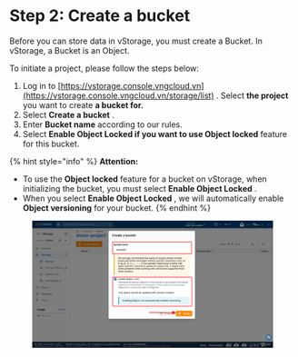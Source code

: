 # Step 2: Create a bucket

Before you can store data in vStorage, you must create a Bucket. In vStorage, a Bucket is an Object.

To initiate a project, please follow the steps below:

1. Log in to [https://vstorage.console.vngcloud.vn](https://vstorage.console.vngcloud.vn/storage/list) . Select **the project** you want to create **a bucket for.**
2. Select **Create a bucket** .
3. Enter **Bucket name** according to our rules.
4. Select **Enable Object Locked if you want to use Object locked** feature for this bucket.

{% hint style="info" %}
**Attention:**

* To use the **Object locked** feature for a bucket on vStorage, when initializing the bucket, you must select **Enable Object Locked** .
* When you select **Enable Object Locked** , we will automatically enable **Object versioning** for your bucket.
{% endhint %}

<figure><img src="../../../../.gitbook/assets/image (3) (1) (1).png" alt=""><figcaption></figcaption></figure>
